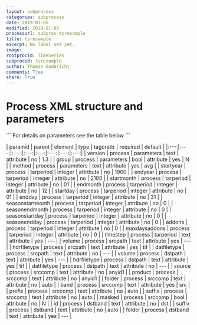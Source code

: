 ```yaml
---
layout: subprocess
categories: subprocess
date: 2019-01-05
modified: 2019-01-05
processurl: subproc-tsresample
title: tsresample
excerpt: No label set yet.
image: 
rootprocid: TimeSeries
subprocid: tsresample
author: Thomas Gumbricht
comments: True
share: True
---
```


<h1 class='foot-description'>Process XML structure and parameters</h1>
```
For details on parameters see the table below
<?xml version="1.0" ?>
<process>
  <!--Generated from python-->
  <userproj plotid="yourplotid" projectid="yourprojectid" siteid="yoursiteid" system="systemid" tractid="yourtractid" userid="youruserid"/>
  <period endday="DD" endmonth="MM" endyear="YYYY" seasonendday="DD" seasonendmonth="MM" seasonstartday="DD" seasonstartmonth="MM" startday="DD" startmonth="MM" startyear="YYYY" timestep="timestep"/>
  <parameters group="True/False" method="txtstring" version="txtstring"/>
  <tarperiod addons="xyz" endday="xyz" endmonth="xyz" endyear="xyz" maxdaysaddons="xyz" seasonendday="xyz" seasonendmonth="xyz" seasonstartday="xyz" seasonstartmonth="xyz" startday="xyz" startmonth="xyz" startyear="xyz" timestep="txtstring"/>
  <srcpath datfiletype="txtstring" hdrfiletype="txtstring" volume="txtstring"/>
  <dstpath datfiletype="txtstring" hdrfiletype="txtstring" volume="txtstring"/>
  <srccomp band="txtstring" folder="txtstring" masked="True/False" prefix="txtstring" product="txtstring" source="txtstring" suffix="txtstring"/>
  <dstband folder="txtstring" id="txtstring" suffix="txtstring"/>
</process>
```

| paramid | parent | element | type | tagorattr | required | default |
|:---:|:---:|:---:|:---:|:---:|:---:|:---:|:---:|
| version | process | parameters | text | attribute | no | 1.3 |
| group | process | parameters | bool | attribute | yes | N |
| method | process | parameters | text | attribute | yes | avg |
| startyear | process | tarperiod | integer | attribute | no | 1900 |
| endyear | process | tarperiod | integer | attribute | no | 2100 |
| startmonth | process | tarperiod | integer | attribute | no | 01 |
| endmonth | process | tarperiod | integer | attribute | no | 12 |
| startday | process | tarperiod | integer | attribute | no | 01 |
| endday | process | tarperiod | integer | attribute | no | 31 |
| seasonstartmonth | process | tarperiod | integer | attribute | no | 0 |
| seasonendmonth | process | tarperiod | integer | attribute | no | 0 |
| seasonstartday | process | tarperiod | integer | attribute | no | 0 |
| seasonendday | process | tarperiod | integer | attribute | no | 0 |
| addons | process | tarperiod | integer | attribute | no | 0 |
| maxdaysaddons | process | tarperiod | integer | attribute | no | 0 |
| timestep | process | tarperiod | text | attribute | yes | --- |
| volume | process | srcpath | text | attribute | yes | --- |
| hdrfiletype | process | srcpath | text | attribute | yes | tif |
| datfiletype | process | srcpath | text | attribute | no | --- |
| volume | process | dstpath | text | attribute | yes | --- |
| hdrfiletype | process | dstpath | text | attribute | yes | tif |
| datfiletype | process | dstpath | text | attribute | no | --- |
| source | process | srccomp | text | attribute | no | anyid1 |
| product | process | srccomp | text | attribute | no | anyid1 |
| folder | process | srccomp | text | attribute | no | auto |
| band | process | srccomp | text | attribute | yes | src |
| prefix | process | srccomp | text | attribute | no | auto |
| suffix | process | srccomp | text | attribute | no | auto |
| masked | process | srccomp | bool | attribute | no | N |
| id | process | dstband | text | attribute | no | dst |
| suffix | process | dstband | text | attribute | no | auto |
| folder | process | dstband | text | attribute | yes | --- |
